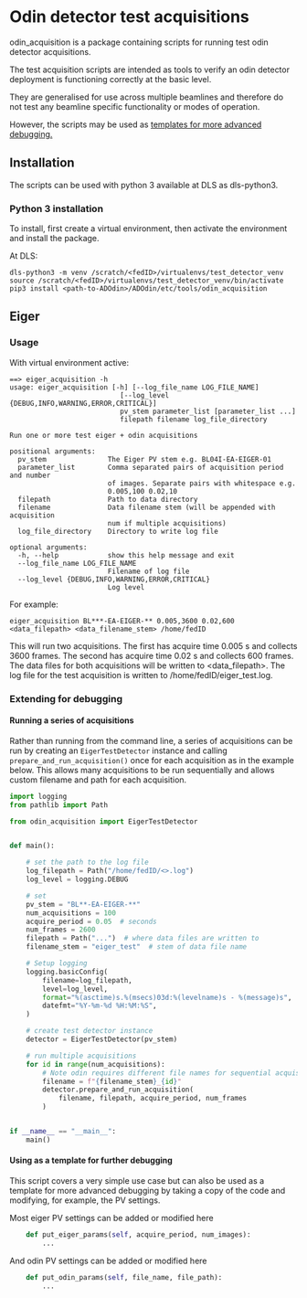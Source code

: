 # Odin detector test acquisitions

odin_acquisition is a package containing scripts for running test odin detector acquisitions.

The test acquisition scripts are intended as tools to verify an odin detector deployment is functioning correctly at the basic level.

They are generalised for use across multiple beamlines and therefore do not test any beamline specific functionality or modes of operation.

However, the scripts may be used as [templates for more advanced debugging.](#using-as-a-template-for-further-debugging)

## Installation

The scripts can be used with python 3 available at DLS as dls-python3.

### Python 3 installation

To install, first create a virtual environment, then activate the environment and install the package.

At DLS:

```
dls-python3 -m venv /scratch/<fedID>/virtualenvs/test_detector_venv
source /scratch/<fedID>/virtualenvs/test_detector_venv/bin/activate
pip3 install <path-to-ADOdin>/ADOdin/etc/tools/odin_acquisition
```

## Eiger

### Usage

With virtual environment active:

```
==> eiger_acquisition -h
usage: eiger_acquisition [-h] [--log_file_name LOG_FILE_NAME]
                           [--log_level {DEBUG,INFO,WARNING,ERROR,CRITICAL}]
                           pv_stem parameter_list [parameter_list ...]
                           filepath filename log_file_directory

Run one or more test eiger + odin acquisitions

positional arguments:
  pv_stem               The Eiger PV stem e.g. BL04I-EA-EIGER-01
  parameter_list        Comma separated pairs of acquisition period and number
                        of images. Separate pairs with whitespace e.g.
                        0.005,100 0.02,10
  filepath              Path to data directory
  filename              Data filename stem (will be appended with acquisition
                        num if multiple acquisitions)
  log_file_directory    Directory to write log file

optional arguments:
  -h, --help            show this help message and exit
  --log_file_name LOG_FILE_NAME
                        Filename of log file
  --log_level {DEBUG,INFO,WARNING,ERROR,CRITICAL}
                        Log level
```

For example:
```
eiger_acquisition BL***-EA-EIGER-** 0.005,3600 0.02,600 <data_filepath> <data_filename_stem> /home/fedID
```
This will run two acquisitions. The first has acquire time 0.005 s and collects 3600 frames. The second has acquire time 0.02 s and collects 600 frames. The data files for both acquisitions will be written to <data_filepath>. The log file for the test acquisition is written to /home/fedID/eiger_test.log.


### Extending for debugging

#### Running a series of acquisitions

Rather than running from the command line, a series of acquisitions can be run by creating an `EigerTestDetector` instance and calling `prepare_and_run_acquisition()` once for each acquisition as in the example below. This allows many acquisitions to be run sequentially and allows custom filename and path for each acquisition.

```python
import logging
from pathlib import Path

from odin_acquisition import EigerTestDetector


def main():

    # set the path to the log file
    log_filepath = Path("/home/fedID/<>.log")
    log_level = logging.DEBUG

    # set
    pv_stem = "BL**-EA-EIGER-**"
    num_acquisitions = 100
    acquire_period = 0.05  # seconds
    num_frames = 2600
    filepath = Path("...")  # where data files are written to
    filename_stem = "eiger_test"  # stem of data file name

    # Setup logging
    logging.basicConfig(
        filename=log_filepath,
        level=log_level,
        format="%(asctime)s.%(msecs)03d:%(levelname)s - %(message)s",
        datefmt="%Y-%m-%d %H:%M:%S",
    )

    # create test detector instance
    detector = EigerTestDetector(pv_stem)

    # run multiple acquisitions
    for id in range(num_acquisitions):
        # Note odin requires different file names for sequential acquisitions
        filename = f"{filename_stem}_{id}"
        detector.prepare_and_run_acquisition(
            filename, filepath, acquire_period, num_frames
        )


if __name__ == "__main__":
    main()
```

#### Using as a template for further debugging

This script covers a very simple use case but can also be used as a template for more advanced debugging by taking a copy of the code and modifying, for example, the PV settings.

Most eiger PV settings can be added or modified here
```python
    def put_eiger_params(self, acquire_period, num_images):
        ...
```

And odin PV settings can be added or modified here
```python
    def put_odin_params(self, file_name, file_path):
        ...
```
